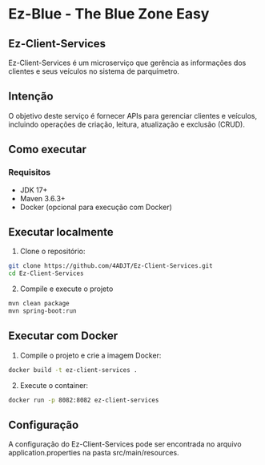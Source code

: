 # Ez-Blue - The Blue Zone Easy
## Ez-Client-Services

Ez-Client-Services é um microserviço que gerência as informações dos clientes e seus veículos no sistema de parquímetro.

## Intenção

O objetivo deste serviço é fornecer APIs para gerenciar clientes e veículos, incluindo operações de criação, leitura, atualização e exclusão (CRUD).

## Como executar

### Requisitos

- JDK 17+
- Maven 3.6.3+
- Docker (opcional para execução com Docker)

## Executar localmente

1. Clone o repositório:
```sh
git clone https://github.com/4ADJT/Ez-Client-Services.git
cd Ez-Client-Services
```

2. Compile e execute o projeto
```sh
mvn clean package
mvn spring-boot:run
```
## Executar com Docker

1. Compile o projeto e crie a imagem Docker:
```sh
docker build -t ez-client-services .
```

2. Execute o container:
```sh
docker run -p 8082:8082 ez-client-services
```

## Configuração
A configuração do Ez-Client-Services pode ser encontrada no arquivo application.properties na pasta src/main/resources.